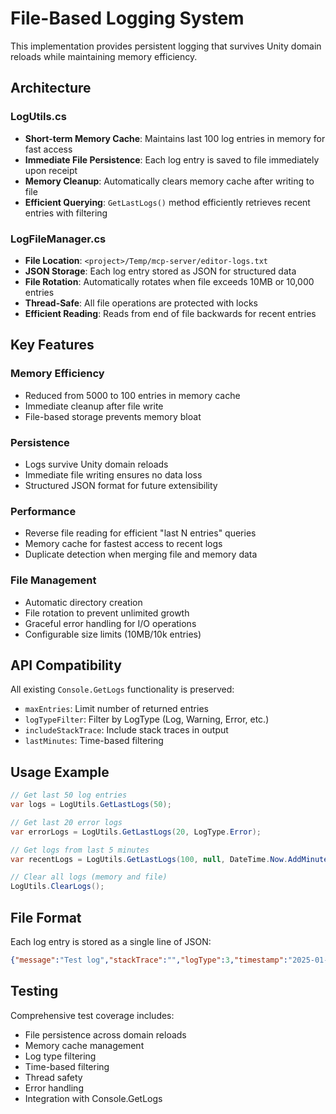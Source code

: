 # File-Based Logging System

This implementation provides persistent logging that survives Unity domain reloads while maintaining memory efficiency.

## Architecture

### LogUtils.cs
- **Short-term Memory Cache**: Maintains last 100 log entries in memory for fast access
- **Immediate File Persistence**: Each log entry is saved to file immediately upon receipt
- **Memory Cleanup**: Automatically clears memory cache after writing to file
- **Efficient Querying**: `GetLastLogs()` method efficiently retrieves recent entries with filtering

### LogFileManager.cs
- **File Location**: `<project>/Temp/mcp-server/editor-logs.txt`
- **JSON Storage**: Each log entry stored as JSON for structured data
- **File Rotation**: Automatically rotates when file exceeds 10MB or 10,000 entries
- **Thread-Safe**: All file operations are protected with locks
- **Efficient Reading**: Reads from end of file backwards for recent entries

## Key Features

### Memory Efficiency
- Reduced from 5000 to 100 entries in memory cache
- Immediate cleanup after file write
- File-based storage prevents memory bloat

### Persistence
- Logs survive Unity domain reloads
- Immediate file writing ensures no data loss
- Structured JSON format for future extensibility

### Performance
- Reverse file reading for efficient "last N entries" queries
- Memory cache for fastest access to recent logs
- Duplicate detection when merging file and memory data

### File Management
- Automatic directory creation
- File rotation to prevent unlimited growth
- Graceful error handling for I/O operations
- Configurable size limits (10MB/10k entries)

## API Compatibility

All existing `Console.GetLogs` functionality is preserved:
- `maxEntries`: Limit number of returned entries
- `logTypeFilter`: Filter by LogType (Log, Warning, Error, etc.)
- `includeStackTrace`: Include stack traces in output
- `lastMinutes`: Time-based filtering

## Usage Example

```csharp
// Get last 50 log entries
var logs = LogUtils.GetLastLogs(50);

// Get last 20 error logs
var errorLogs = LogUtils.GetLastLogs(20, LogType.Error);

// Get logs from last 5 minutes
var recentLogs = LogUtils.GetLastLogs(100, null, DateTime.Now.AddMinutes(-5));

// Clear all logs (memory and file)
LogUtils.ClearLogs();
```

## File Format

Each log entry is stored as a single line of JSON:
```json
{"message":"Test log","stackTrace":"","logType":3,"timestamp":"2025-01-22T10:30:45.123Z","logTypeString":"Log"}
```

## Testing

Comprehensive test coverage includes:
- File persistence across domain reloads
- Memory cache management
- Log type filtering
- Time-based filtering
- Thread safety
- Error handling
- Integration with Console.GetLogs